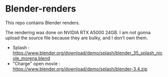# Blender-renders
This repo contains Blender renders.

The rendering was done on NVIDIA RTX A5000 24GB. I am not gonna upload the source file because they are bulky, and I don't own them. 

* Splash : https://www.blender.org/download/demo/splash/blender_35_splash_nicole_morena.blend
* "Charge" open movie : https://www.blender.org/download/demo/splash/blender-3.4.zip
